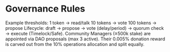 # Governance Rules
Example thresholds:
1 token  → read/talk
10 tokens → vote
100 tokens → propose
Lifecycle: draft → propose → vote (delay/period) → quorum check → execute (Timelock/Safe).
Community Managers (≥500k stake) are appointed via DAO proposals (max 3 active). Their 0.005% donation reward is carved out from the 10% operations allocation and split equally.
